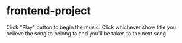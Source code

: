 # frontend-project
Click "Play" button to begin the music.  Click whichever show title you believe the song to belong to and you'll be taken to the next song

